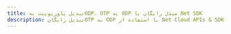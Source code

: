---title: تبدیل پاورپوینت بهODP، OTP به ODP مبدل رایگان یا Net SDKdescription: تبدیل رایگانOTP به ODP با استفاده از Net Cloud APIs & SDK. همچنین اسناد Microsoft PowerPoint را در Cloud ایجاد، ویرایش و رندر کنید.---